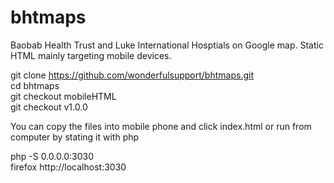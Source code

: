 # bhtmaps
Baobab Health Trust and Luke International Hosptials on Google map.
Static HTML mainly targeting mobile devices. 

git clone https://github.com/wonderfulsupport/bhtmaps.git <br/>
cd bhtmaps<br/>
git checkout mobileHTML<br/>
git checkout v1.0.0<br/>

You can copy the files into mobile phone and click index.html or run from computer by stating it with php<br/>

php -S 0.0.0.0:3030<br/>
firefox http://localhost:3030<br/>
